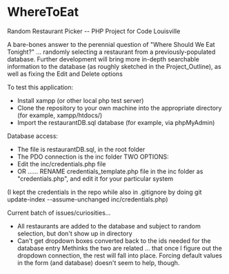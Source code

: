 # WhereToEat

Random Restaurant Picker -- PHP Project for Code Louisville

A bare-bones answer to the perennial question of "Where Should We Eat Tonight?" ... randomly selecting a restaurant from a previously-populated database.
Further development will bring more in-depth searchable information to the database (as roughly sketched in the Project_Outline), as well as fixing the Edit and Delete options



To test this application:
*	Install xampp (or other local php test server)
*	Clone the repository to your own machine into the appropriate directory (for example, xampp/htdocs/)
*	Import the restaurantDB.sql database (for example, via phpMyAdmin)


Database access:
*	The file is restaurantDB.sql, in the root folder
*	The PDO connection is the inc folder
TWO OPTIONS:
* Edit the inc/credentials.php file
*	OR ...... RENAME credentials_template.php file in the inc folder as "credentials.php", and edit it for your particular system

(I kept the credentials in the repo while also in .gitignore by doing 
     git update-index --assume-unchanged inc/credentials.php)


Current batch of issues/curiosities...
*	All restaurants are added to the database and subject to random selection, but don't show up in directory
* Can't get dropdown boxes converted back to the ids needed for the database entry
Methinks the two are related ... that once I figure out the dropdown connection, the rest will fall into place. Forcing default values in the form (and database) doesn't seem to help, though.
